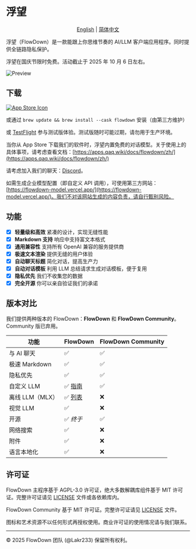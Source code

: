 # 浮望

<p align="center">
  <a href="../../../README.md">English</a> |
  <a href="/Resources/i18n/zh-Hans/README.md">简体中文</a>
</p>

浮望（FlowDown）是一款能跟上你思维节奏的 AI/LLM 客户端应用程序。同时提供全链路隐私保护。

浮望在国庆节限时免费。活动截止于 2025 年 10 月 6 日左右。

![Preview](../../../Resources/SCR-PREVIEW.png)

## 下载

[![App Store Icon](../../../Resources/Download_on_the_App_Store_Badge_US-UK_RGB_blk_092917.svg)](https://apps.apple.com/us/app/flowdown-open-fast-ai/id6740553198)

或通过 `brew update && brew install --cask flowdown` 安装（由第三方维护）

或 [TestFlight](https://testflight.apple.com/join/StpMeybv) 参与测试版体验。测试版随时可能过期，请勿用于生产环境。

当你从 App Store 下载我们的软件时，浮望内置免费的对话模型。关于使用上的具体事项，请考虑查看文档：[https://apps.qaq.wiki/docs/flowdown/zh/](https://apps.qaq.wiki/docs/flowdown/zh/)

请考虑加入我们的聊天：[Discord](https://discord.gg/UHKMRyJcgc)。

如需生成企业模型配置（即自定义 API 调用），可使用第三方网站：[https://flowdown-model.vercel.app/](https://flowdown-model.vercel.app/)。我们不对该网站生成的内容负责，请自行甄别风险。

## 功能

- [x] **轻量级和高效** 紧凑的设计，实现无缝性能
- [x] **Markdown 支持** 响应中支持富文本格式
- [x] **通用兼容性** 支持所有 OpenAI 兼容的服务提供商
- [x] **极速文本渲染** 提供无缝的用户体验
- [x] **自动聊天标题** 简化对话，提高生产力
- [x] **自动对话模板** 利用 LLM 总结请求生成对话模板，便于复用
- [x] **隐私优先** 我们不收集您的数据
- [x] **完全开源** 你可以亲自验证我们的承诺

## 版本对比

我们提供两种版本的 FlowDown：**FlowDown** 和 **FlowDown Community**。Community 版已弃用。

| **功能**        | **FlowDown**                                                                                  | **FlowDown Community** |
| --------------- | --------------------------------------------------------------------------------------------- | ---------------------- |
| 与 AI 聊天      | ✅                                                                                            | ✅                     |
| 极速 Markdown   | ✅                                                                                            | ✅                     |
| 隐私优先        | ✅                                                                                            | ✅                     |
| 自定义 LLM      | ✅ [指南](https://apps.qaq.wiki/docs/flowdown/zh/documents/advanced_settings/enterprise.html) | ✅                     |
| 离线 LLM（MLX） | ✅ [列表](https://apps.qaq.wiki/docs/flowdown/zh/documents/quickstart/local_models.html)      | ❌                     |
| 视觉 LLM        | ✅                                                                                            | ❌                     |
| 开源            | ✅ _终于_                                                                                     | ✅                     |
| 网络搜索        | ✅                                                                                            | ❌                     |
| 附件            | ✅                                                                                            | ❌                     |
| 语言本地化      | ✅                                                                                            | ❌                     |

## 许可证

FlowDown 主程序基于 AGPL-3.0 许可证，绝大多数解耦库组件基于 MIT 许可证。完整许可证请见 [LICENSE](../../../LICENSE) 文件或各依赖库内。

FlowDown Community 基于 MIT 许可证。完整许可证请见 [LICENSE](../../../Resources/CommunityEdition/LICENSE) 文件。

图标和艺术资源不以任何形式再授权使用。商业许可证的使用情况请与我们联系。

---

© 2025 FlowDown 团队 (@Lakr233) 保留所有权利。
